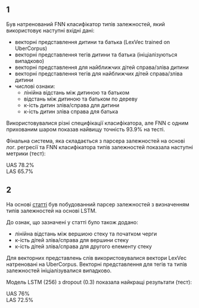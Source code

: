 ## 1

Був натренований FNN класифікатор типів залежностей, який використовує наступні вхідні дані:
* векторні представлення дитини та батька (LexVec trained on UberCorpus)
* векторні представлення тегів дитини та батька (ініціалізуються випадково)
* векторні представлення для найближчих дітей справа/зліва дитини
* векторні представлення тегів для найближчих дітей справа/зліва дитини
* числові ознаки:
	* лінійна відстань між дитиною та батьком
	* відстань між дитиною та батьком по дереву
	* к-ість дитин зліва/справа для дитини
	* к-ість дитин зліва справа для батька

Використовувалися різні специфікації класифікатора, але FNN с одним прихованим шаром показав найвищу точність 93.9% на тесті. 

Фінальна система, яка складається з парсера залежностей на основі лог. регресії та FNN класифікатора типів залежностей показала наступні метрики (тест):
 
UAS 78.2%  
LAS 65.7%  

## 2

На основі [статті](https://arxiv.org/pdf/1708.08959.pdf) був побудованний парсер залежностей з визначенням типів залежностей на основі LSTM. 

До ознак, що зазначені у статті було також додано:
* лінійна відстань між вершиою стеку та початком черги
* к-ість дітей зліва/справа для вершини стеку
* к-ість дітей зліва/справа для другого елементу стеку

Для векторних представлень слів використовувалися вектори LexVec натреновані на UberCorpus.
Векторні представлення для тегів та типів залежностей ініціалізувалися випадково.

Модель LSTM (256) з dropout (0.3) показала найкращі результати (тест):

UAS 76%  
LAS 72.5%  
